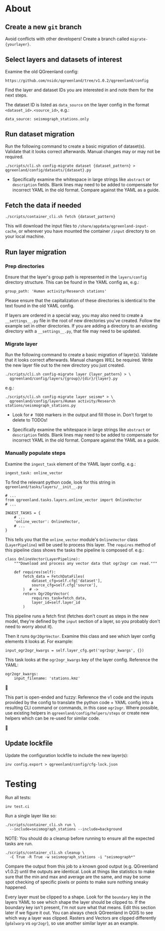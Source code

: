 # About

## Create a new `git` branch

Avoid conflicts with other developers! Create a branch called
`migrate-{yourlayer}`.


## Select layers and datasets of interest

Examine the old QGreenland config:

```
https://github.com/nsidc/qgreenland/tree/v1.0.2/qgreenland/config
```

Find the layer and dataset IDs you are interested in and note them for the next
steps.

The dataset ID is listed as `data_source` on the layer config in the format
`<dataset_id>.<source_id>`, e.g.:

```
data_source: seismograph_stations.only
```


## Run dataset migration

Run the following command to create a basic migration of dataset(s). Validate
that it looks correct afterwards. Manual changes may or may not be required.

`./scripts/cli.sh config-migrate dataset {dataset_pattern} > qgreenland/config/datasets/{dataset}.py`

* Specifically examine the whitespace in large strings like `abstract` or
  `description` fields. Blank lines may need to be added to compensate for
incorrect YAML in the old format. Compare against the YAML as a guide.


## Fetch the data if needed

`./scripts/container_cli.sh fetch {dataset_pattern}`

This will download the input files to `/share/appdata/qgreenland-input-cache`,
or wherever you have mounted the container `/input` directory to on your local
machine.


## Run layer migration

### Prep directories

Ensure that the layer's group path is represented in the `layers/config`
directory structure. This can be found in the YAML config as, e.g.:

```
group_path: 'Human activity/Research stations'
```

Please ensure that the capitalization of these directories is identical to the
text found in the old YAML config.

If layers are ordered in a special way, you may also need to create a
`__settings__.py` file in the root of new directories you've created. Follow
the example set in other directories. If you are adding a directory to an
existing directory with a `__settings__.py`, that file may need to be updated.


### Migrate layer

Run the following command to create a basic migration of layer(s). Validate
that it looks correct afterwards. Manual changes _WILL_ be required. Write the
new layer file out to the new directory you just created.

```
./scripts/cli.sh config-migrate layer {layer_pattern} > \
  qgreenland/config/layers/{group}/{dir}/{layer}.py
```

e.g.:
```
./scripts/cli.sh config-migrate layer seismo* > \
  qgreenland/config/layers/Human activity/Research stations/seismograph_stations.py
```

* Look for `# TODO` markers in the output and fill those in. Don't forget to
  delete to TODOs!

* Specifically examine the whitespace in large strings like `abstract` or
  `description` fields. Blank lines may need to be added to compensate for
  incorrect YAML in the old format. Compare against the YAML as a guide.


### Manually populate steps

Examine the `ingest_task` element of the YAML layer config. e.g.:

```
ingest_task: online_vector
```

To find the relevant python code, look for this string in
`qgreenland/tasks/layers/__init__.py`

```
# ...
from qgreenland.tasks.layers.online_vector import OnlineVector
# ...

INGEST_TASKS = {
    # ...
    'online_vector': OnlineVector,
    # ...
}
```

This tells you that the `online_vector` module's `OnlineVector` class
(`LayerPipeline`) will be used to process this layer. The `requires` method of
this pipeline class shows the tasks the pipeline is composed of. e.g.:

```
class OnlineVector(LayerPipeline):
    """Download and process any vector data that ogr2ogr can read."""

    def requires(self):
        fetch_data = FetchDataFiles(
            dataset_cfg=self.cfg['dataset'],
            source_cfg=self.cfg['source'],
        )  # ->
        return Ogr2OgrVector(
            requires_task=fetch_data,
            layer_id=self.layer_id
        )
```

This pipeline runs a fetch first (fetches don't count as steps in the new
model, they're defined by the `input` section of a layer, so you probably don't
need to worry about it).

Then it runs `Ogr2OgrVector`. Examine this class and see which layer config
elements it looks at. For example:

```
input_ogr2ogr_kwargs = self.layer_cfg.get('ogr2ogr_kwargs', {})
```

This task looks at the `ogr2ogr_kwargs` key of the layer config. Reference the
YAML:

```
ogr2ogr_kwargs:
    input_filename: 'stations.kmz'
```

:dragon:

This part is open-ended and fuzzy: Reference the v1 code and the inputs
provided by the config to translate the python code + YAML config into a
resulting CLI command or commands, in this case `ogr2ogr`. Where possible, use
existing helpers in `qgreenland/config/helpers/steps` or create new helpers
which can be re-used for similar code.

:dragon:


## Update lockfile

Update the configuration lockfile to include the new layer(s):

```
inv config.export > qgreenland/config/cfg-lock.json
```


# Testing

Run all tests:

```
inv test.ci
```

Run a single layer like so:

```
./scripts/container_cli.sh run \
  --include=seismograph_stations --include=background
```

NOTE: You should do a cleanup before running to ensure all the expected tasks
are run.

```
./scripts/container_cli.sh cleanup \
  -C True -R True -w seismograph_stations -i "seismograph*"
```

Compare the output from this job to a known good output (e.g. QGreenland
v1.0.2) until the outputs are identical. Look at things like statistics to make
sure that the min and max and average are the same, and may be some spot
checking of specific pixels or points to make sure nothing sneaky happened.

Every layer must be clipped to a shape. Look for the `boundary` key in the
layers YAML to see which shape the layer should be clipped to. If the boundary
key isn't present, I'm not sure what that means. Edit this section later if we
figure it out. You can always check QGreenland in QGIS to see which way a layer
was clipped. Rasters and Vectors are clipped differently (`gdalwarp` vs
`ogr2ogr`), so use another similar layer as an example.
